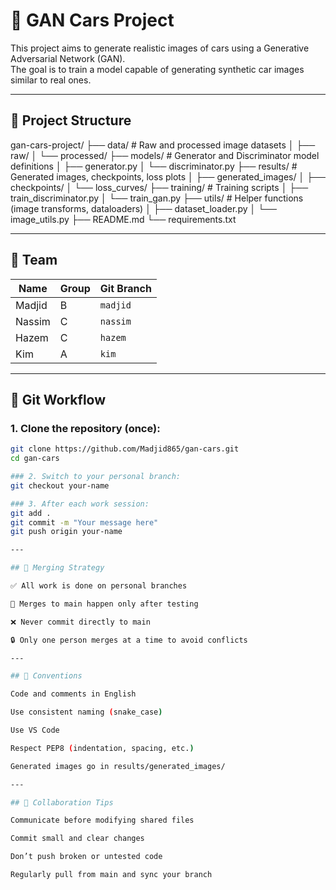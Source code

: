 # 🚗 GAN Cars Project

This project aims to generate realistic images of cars using a Generative Adversarial Network (GAN).  
The goal is to train a model capable of generating synthetic car images similar to real ones.

---

## 📁 Project Structure

gan-cars-project/
├── data/ # Raw and processed image datasets
│ ├── raw/
│ └── processed/
├── models/ # Generator and Discriminator model definitions
│ ├── generator.py
│ └── discriminator.py
├── results/ # Generated images, checkpoints, loss plots
│ ├── generated_images/
│ ├── checkpoints/
│ └── loss_curves/
├── training/ # Training scripts
│ ├── train_discriminator.py
│ └── train_gan.py
├── utils/ # Helper functions (image transforms, dataloaders)
│ ├── dataset_loader.py
│ └── image_utils.py
├── README.md
└── requirements.txt

---

## 👥 Team

| Name      | Group  | Git Branch         |
|-----------|--------|--------------------|
| Madjid    | B      | `madjid`  	  |
| Nassim    | C      | `nassim`  	  |
| Hazem     | C      | `hazem`  	  |
| Kim       | A      | `kim` 		  |

---

## 🔧 Git Workflow

### 1. Clone the repository (once):
```bash
git clone https://github.com/Madjid865/gan-cars.git
cd gan-cars

### 2. Switch to your personal branch:
git checkout your-name

### 3. After each work session:
git add .
git commit -m "Your message here"
git push origin your-name

---

## 🔀 Merging Strategy

✅ All work is done on personal branches

🔁 Merges to main happen only after testing

❌ Never commit directly to main

🔒 Only one person merges at a time to avoid conflicts

---

## 📝 Conventions

Code and comments in English

Use consistent naming (snake_case)

Use VS Code

Respect PEP8 (indentation, spacing, etc.)

Generated images go in results/generated_images/

---

## 🤝 Collaboration Tips

Communicate before modifying shared files

Commit small and clear changes

Don’t push broken or untested code

Regularly pull from main and sync your branch

